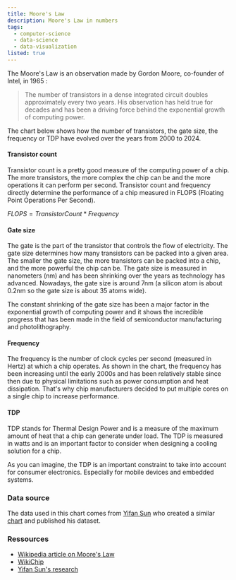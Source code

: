 ```yaml
---
title: Moore's Law
description: Moore's Law in numbers
tags:
  - computer-science
  - data-science
  - data-visualization
listed: true
---
```


<script> 
  import Chart from './moore-s-law/Chart.svelte';
</script>

The Moore's Law is an observation made by Gordon Moore, co-founder of Intel, in 1965 :
> The number of transistors in a dense integrated circuit doubles approximately every two years.
His observation has held true for decades and has been a driving force behind the exponential growth of computing power.

The chart below shows how the number of transistors, the gate size, the frequency or TDP have evolved over the years from 2000 to 2024.

#### Transistor count

Transistor count is a pretty good measure of the computing power of a chip. The more transistors, the more complex the chip can be and the more operations it can perform per second. Transistor count and frequency directly determine the performance of a chip measured in FLOPS (Floating Point Operations Per Second).

$FLOPS = TransistorCount * Frequency$

#### Gate size

The gate is the part of the transistor that controls the flow of electricity. The gate size determines how many transistors can be packed into a given area. The smaller the gate size, the more transistors can be packed into a chip, and the more powerful the chip can be. The gate size is measured in nanometers (nm) and has been shrinking over the years as technology has advanced. Nowadays, the gate size is around 7nm (a silicon atom is about 0.2nm so the gate size is about 35 atoms wide).

The constant shrinking of the gate size has been a major factor in the exponential growth of computing power and it shows the incredible progress that has been made in the field of semiconductor manufacturing and photolithography.

#### Frequency

The frequency is the number of clock cycles per second (measured in Hertz) at which a chip operates. As shown in the chart, the frequency has been increasing until the early 2000s and has been relatively stable since then due to physical limitations such as power consumption and heat dissipation. That's why chip manufacturers decided to put multiple cores on a single chip to increase performance.

#### TDP

TDP stands for Thermal Design Power and is a measure of the maximum amount of heat that a chip can generate under load. The TDP is measured in watts and is an important factor to consider when designing a cooling solution for a chip.

As you can imagine, the TDP is an important constraint to take into account for consumer electronics. Especially for mobile devices and embedded systems.

<Chart />

### Data source

The data used in this chart comes from [Yifan Sun](https://sarchlab.org/syifan) who created a similar [chart](https://chip-dataset.vercel.app/) and published his dataset.

### Ressources

- [Wikipedia article on Moore's Law](https://en.wikipedia.org/wiki/Moore%27s_law)
- [WikiChip](https://en.wikichip.org/wiki/moore%27s_law)
- [Yifan Sun's research](https://arxiv.org/abs/1911.11313)
